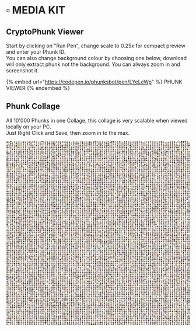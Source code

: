 # ▫ MEDIA KIT

## CryptoPhunk Viewer

Start by clicking on "Run Pen", change scale to 0.25x for compact preview and enter your Phunk ID.\
You can also change background colour by choosing one below, download will only extract phunk not the background. You can always zoom in and screenshot it.&#x20;

{% embed url="https://codepen.io/phunksbot/pen/LYeLeWp" %}
PHUNK VIEWER
{% endembed %}

## Phunk Collage

All 10'000 Phunks in one Collage, this collage is very scalable when viewed locally on your PC. \
Just Right Click and Save, then zoom in to the max.

![PHUNK COLLAGE](../../.gitbook/assets/phunks-all.png)
